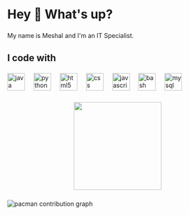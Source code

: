 <h1 align="left">Hey 👋 What's up?</h1>

###

<p align="left">My name is Meshal and I'm an IT Specialist.</p>

###

<h2 align="left">I code with</h2>

###

<div align="left">
  <img src="https://cdn.jsdelivr.net/gh/devicons/devicon/icons/java/java-original.svg" height="40" alt="java logo"  />
  <img width="12" />
  <img src="https://cdn.jsdelivr.net/gh/devicons/devicon/icons/python/python-original.svg" height="40" alt="python logo"  />
  <img width="12" />
  <img src="https://cdn.jsdelivr.net/gh/devicons/devicon/icons/html5/html5-original.svg" height="40" alt="html5 logo"  />
  <img width="12" />
  <img src="https://cdn.jsdelivr.net/gh/devicons/devicon/icons/css3/css3-original.svg" height="40" alt="css logo"  />
  <img width="12" />
  <img src="https://cdn.jsdelivr.net/gh/devicons/devicon/icons/javascript/javascript-original.svg" height="40" alt="javascript logo"  />
  <img width="12" />
  <img src="https://cdn.jsdelivr.net/gh/devicons/devicon/icons/bash/bash-original.svg" height="40" alt="bash logo"  />
  <img width="12" />
  <img src="https://cdn.jsdelivr.net/gh/devicons/devicon/icons/mysql/mysql-original.svg" height="40" alt="mysql logo"  />
</div>

###

<div align="center">
  <img height="200" src="https://media3.giphy.com/media/v1.Y2lkPTc5MGI3NjExM3NueDJpa2NnZjRmZHRjNm50Z3loc3RmbWNod2owZzlkcTR1d3F6NiZlcD12MV9pbnRlcm5hbF9naWZfYnlfaWQmY3Q9Zw/xUA7bdpLxQhsSQdyog/giphy.gif"  />
</div>

###

<picture>
  <source media="(prefers-color-scheme: dark)" srcset="https://raw.githubusercontent.com/MOKAIRY/MOKAIRY/output/pacman-contribution-graph-dark.svg">
  <source media="(prefers-color-scheme: light)" srcset="https://raw.githubusercontent.com/MOKAIRY/MOKAIRY/output/pacman-contribution-graph.svg">
  <img alt="pacman contribution graph" src="https://raw.githubusercontent.com/MOKAIRY/MOKAIRY/output/pacman-contribution-graph.svg">
</picture>

###
